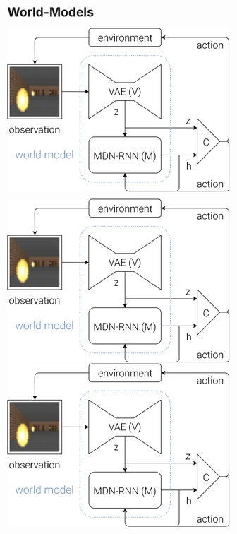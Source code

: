 # World-Models

![world_model](imgs/world_model_schematic.svg)


![Alt text](imgs/world_model_schematic.svg)
<img src="imgs/world_model_schematic.svg">